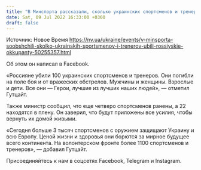 ```yaml
---
title: "В Минспорта рассказали, сколько украинских спортсменов и тренеров убили российские оккупанты"
date: Sat, 09 Jul 2022 16:33:00 +0300
draft: false
---
```

Источник: Новое Время https://nv.ua/ukraine/events/v-minsporta-soobshchili-skolko-ukrainskih-sportsmenov-i-trenerov-ubili-rossiyskie-okkupanty-50255357.html


Об этом он написал в Facebook.

 «Россияне убили 100 украинских спортсменов и тренеров. Они погибли на поле боя и от вражеских обстрелов. Мужчины и женщины. Взрослые и дети. Все они — Герои, лучшие из лучших наших людей», — отметил Гутцайт.

Также министр сообщил, что еще четверо спортсменов ранены, а 22 находятся в плену. Он заверил, что будут приложены все усилия, чтобы вернуть их домой живыми.

 «Сегодня больше 3 тысяч спортсменов с оружием защищают Украину и всю Европу. Ценой жизни и здоровья они борются за мирное будущее всего континента. На волонтерском фронте более 1100 спортсменов и тренеров», — добавил Гутцайт.

Присоединяйтесь к нам в соцсетях Facebook, Telegram и Instagram.
